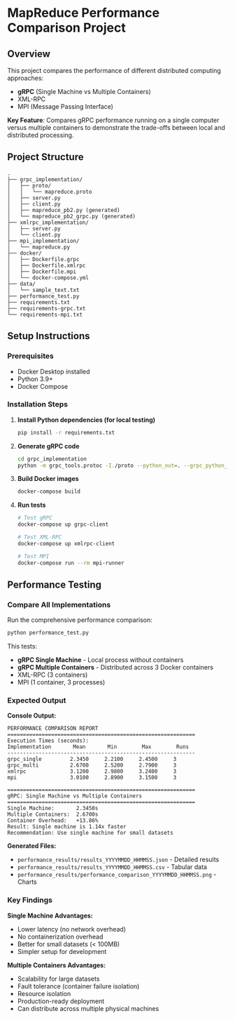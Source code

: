 # MapReduce Performance Comparison Project

## Overview
This project compares the performance of different distributed computing approaches:
- **gRPC** (Single Machine vs Multiple Containers)
- XML-RPC
- MPI (Message Passing Interface)

**Key Feature**: Compares gRPC performance running on a single computer versus multiple containers to demonstrate the trade-offs between local and distributed processing.

## Project Structure
```
.
├── grpc_implementation/
│   ├── proto/
│   │   └── mapreduce.proto
│   ├── server.py
│   ├── client.py
│   ├── mapreduce_pb2.py (generated)
│   └── mapreduce_pb2_grpc.py (generated)
├── xmlrpc_implementation/
│   ├── server.py
│   └── client.py
├── mpi_implementation/
│   └── mapreduce.py
├── docker/
│   ├── Dockerfile.grpc
│   ├── Dockerfile.xmlrpc
│   ├── Dockerfile.mpi
│   └── docker-compose.yml
├── data/
│   └── sample_text.txt
├── performance_test.py
├── requirements.txt
├── requirements-grpc.txt
└── requirements-mpi.txt
```

## Setup Instructions

### Prerequisites
- Docker Desktop installed
- Python 3.9+
- Docker Compose

### Installation Steps

1. **Install Python dependencies (for local testing)**
   ```bash
   pip install -r requirements.txt
   ```

2. **Generate gRPC code**
   ```bash
   cd grpc_implementation
   python -m grpc_tools.protoc -I./proto --python_out=. --grpc_python_out=. proto/mapreduce.proto
   ```

3. **Build Docker images**
   ```bash
   docker-compose build
   ```

4. **Run tests**
   ```bash
   # Test gRPC
   docker-compose up grpc-client

   # Test XML-RPC
   docker-compose up xmlrpc-client

   # Test MPI
   docker-compose run --rm mpi-runner
   ```

## Performance Testing

### Compare All Implementations
Run the comprehensive performance comparison:
```bash
python performance_test.py
```

This tests:
- **gRPC Single Machine** - Local process without containers
- **gRPC Multiple Containers** - Distributed across 3 Docker containers
- XML-RPC (3 containers)
- MPI (1 container, 3 processes)

### Expected Output

**Console Output:**
```
PERFORMANCE COMPARISON REPORT
============================================================
Execution Times (seconds):
Implementation       Mean       Min        Max        Runs      
------------------------------------------------------------
grpc_single         2.3450     2.2100     2.4500     3         
grpc_multi          2.6700     2.5200     2.7900     3         
xmlrpc              3.1200     2.9800     3.2400     3         
mpi                 3.0100     2.8900     3.1500     3         

============================================================
gRPC: Single Machine vs Multiple Containers
============================================================
Single Machine:       2.3450s
Multiple Containers:  2.6700s
Container Overhead:   +13.86%
Result: Single machine is 1.14x faster
Recommendation: Use single machine for small datasets
```

**Generated Files:**
- `performance_results/results_YYYYMMDD_HHMMSS.json` - Detailed results
- `performance_results/results_YYYYMMDD_HHMMSS.csv` - Tabular data
- `performance_results/performance_comparison_YYYYMMDD_HHMMSS.png` - Charts

### Key Findings

**Single Machine Advantages:**
- Lower latency (no network overhead)
- No containerization overhead
- Better for small datasets (< 100MB)
- Simpler setup for development

**Multiple Containers Advantages:**
- Scalability for large datasets
- Fault tolerance (container failure isolation)
- Resource isolation
- Production-ready deployment
- Can distribute across multiple physical machines
